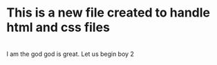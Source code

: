 # This is a new file created to handle html and css files
<br>
I am the god god is great.
Let us begin boy 2